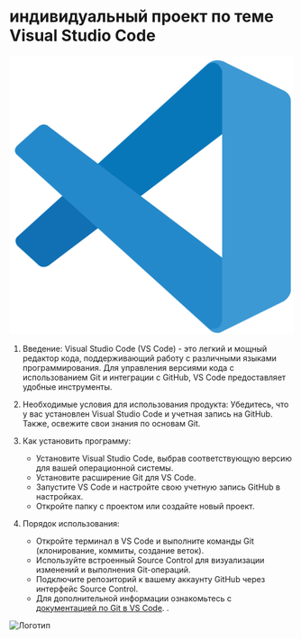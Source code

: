 # индивидуальный проект по теме Visual Studio Code
![Alt text](image-1.png)
 1. Введение:
   Visual Studio Code (VS Code) - это легкий и мощный редактор кода, поддерживающий работу с различными языками программирования. Для управления версиями кода с использованием Git и интеграции с GitHub, VS Code предоставляет удобные инструменты.

2. Необходимые условия для использования продукта:
   Убедитесь, что у вас установлен Visual Studio Code и учетная запись на GitHub. Также, освежите свои знания по основам Git.

3. Как установить программу:
   - Установите Visual Studio Code, выбрав соответствующую версию для вашей операционной системы.
   - Установите расширение Git для VS Code.
   - Запустите VS Code и настройте свою учетную запись GitHub в настройках.
   - Откройте папку с проектом или создайте новый проект.

4. Порядок использования:
   - Откройте терминал в VS Code и выполните команды Git (клонирование, коммиты, создание веток).
   - Используйте встроенный Source Control для визуализации изменений и выполнения Git-операций.
   - Подключите репозиторий к вашему аккаунту GitHub через интерфейс Source Control.
   - Для дополнительной информации ознакомьтесь с [документацией по Git в VS Code](https://code.visualstudio.com/docs/editor/versioncontrol).
. 


![Логотип](https://octodex.github.com/images/orderedlistocat.png "Логотип GitHub")